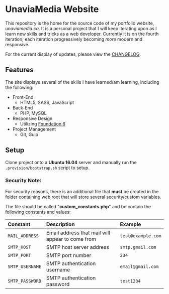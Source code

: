 # UnaviaMedia Website

This repository is the home for the source code of my portfolio website, _unaviamedia.ca_. It is a personal project that I will keep iterating upon as I learn new skills and tricks as a web developer. Currently it is on the fourth iteration; each iteration progressively becoming *more* modern and responsive.

For the current display of updates, please view the [CHANGELOG](CHANGELOG.md).

## Features
The site displays several of the skills I have learned/am learning, including the following:
- Front-End
	- HTML5, SASS, JavaScript
- Back-End
	- PHP, MySQL
- Responsive Design
	- Utilizing [Foundation 6](www.foundation.zurb.com)
- Project Management
	- Git, Gulp

## Setup
Clone project onto a **Ubuntu 16.04** server and manually run the `.provision/bootstrap.sh` script to setup.

### Security Note:
For security reasons, there is an additional file that **must** be created in the folder containing web root that will store several security/custom variables.

The file should be called "**custom_constants.php**" and be contain the following constants and values:

| Constant | Description | Example |
| :------- | :---------- | :------ |
| `MAIL_ADDRESS`  | Email address that mail will appear to come from | `test@example.com` |
| `SMTP_HOST`     | SMTP host server address | `smtp.gmail.com` |
| `SMTP_PORT`     | SMTP port number | `234` |
| `SMTP_USERNAME` | SMTP authentication username | `email@gmail.com` |
| `SMTP_PASSWORD` | SMTP authentication password | `test1234` |
